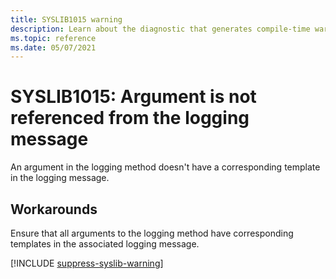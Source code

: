 ```yaml
---
title: SYSLIB1015 warning
description: Learn about the diagnostic that generates compile-time warning SYSLIB1015.
ms.topic: reference
ms.date: 05/07/2021
---
```


# SYSLIB1015: Argument is not referenced from the logging message

An argument in the logging method doesn't have a corresponding template in the logging message.

## Workarounds

Ensure that all arguments to the logging method have corresponding templates in the associated logging message.

[!INCLUDE [suppress-syslib-warning](includes/suppress-syslib-diagnostics.md)]
